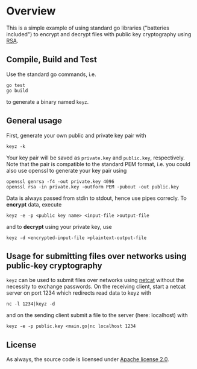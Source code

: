 # Overview

This is a simple example of using standard go libraries ("batteries included") to encrypt and decrypt files with
public key cryptography using [RSA](https://en.wikipedia.org/wiki/RSA_(cryptosystem)).

## Compile, Build and Test

Use the standard go commands, i.e.

    go test
    go build

to generate a binary named `keyz`.

## General usage

First, generate your own public and private key pair with

    keyz -k

Your key pair will be saved as `private.key` and `public.key`, respectively. Note that the pair is compatible to the
standard PEM format, i.e. you could also use openssl to generate your key pair using

    openssl genrsa -f4 -out private.key 4096
    openssl rsa -in private.key -outform PEM -pubout -out public.key

Data is always passed from stdin to stdout, hence use pipes correcly. To **encrypt** data, execute

    keyz -e -p <public key name> <input-file >output-file

and to **decrypt** using your private key, use

    keyz -d <encrypted-input-file >plaintext-output-file

## Usage for submitting files over networks using public-key cryptography

`keyz` can be used to submit files over networks using [netcat](https://en.wikipedia.org/wiki/Netcat) without
the necessity to exchange passwords. On the receiving client, start a netcat server on port 1234 which redirects read
data to keyz with

    nc -l 1234|keyz -d

and on the sending client submit a file to the server (here: localhost) with

    keyz -e -p public.key <main.go|nc localhost 1234

## License

As always, the source code is licensed under [Apache license 2.0](https://raw.githubusercontent.com/mlesniak/go-keyz/master/LICENSE).